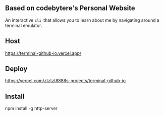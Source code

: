 ## Based on codebytere's Personal Website
An interactive `cli `that allows you to learn about me by navigating around a terminal emulator.

## Host
https://terminal-github-io.vercel.app/


## Deploy
https://vercel.com/ztztzt8888s-projects/terminal-github-io

## Install
npm install -g http-server